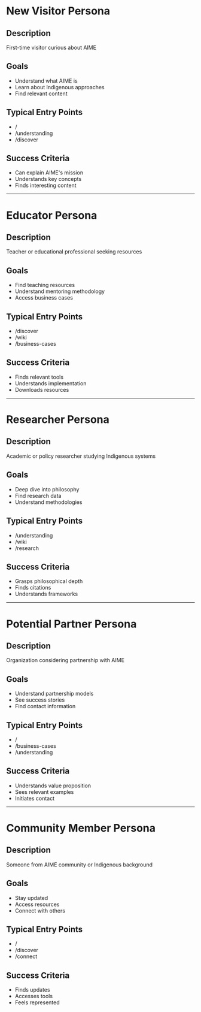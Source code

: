 
# New Visitor Persona

## Description
First-time visitor curious about AIME

## Goals
- Understand what AIME is
- Learn about Indigenous approaches
- Find relevant content

## Typical Entry Points
- /
- /understanding
- /discover

## Success Criteria
- Can explain AIME's mission
- Understands key concepts
- Finds interesting content

---

# Educator Persona

## Description
Teacher or educational professional seeking resources

## Goals
- Find teaching resources
- Understand mentoring methodology
- Access business cases

## Typical Entry Points
- /discover
- /wiki
- /business-cases

## Success Criteria
- Finds relevant tools
- Understands implementation
- Downloads resources

---

# Researcher Persona

## Description
Academic or policy researcher studying Indigenous systems

## Goals
- Deep dive into philosophy
- Find research data
- Understand methodologies

## Typical Entry Points
- /understanding
- /wiki
- /research

## Success Criteria
- Grasps philosophical depth
- Finds citations
- Understands frameworks

---

# Potential Partner Persona

## Description
Organization considering partnership with AIME

## Goals
- Understand partnership models
- See success stories
- Find contact information

## Typical Entry Points
- /
- /business-cases
- /understanding

## Success Criteria
- Understands value proposition
- Sees relevant examples
- Initiates contact

---

# Community Member Persona

## Description
Someone from AIME community or Indigenous background

## Goals
- Stay updated
- Access resources
- Connect with others

## Typical Entry Points
- /
- /discover
- /connect

## Success Criteria
- Finds updates
- Accesses tools
- Feels represented
